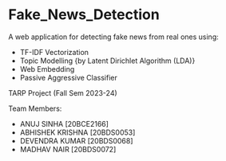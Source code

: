 # Fake_News_Detection

A web application for detecting fake news from real ones using:
- TF-IDF Vectorization
- Topic Modelling {by Latent Dirichlet Algorithm (LDA)}
- Web Embedding
- Passive Aggressive Classifier
 
TARP Project (Fall Sem 2023-24)

Team Members:
- ANUJ SINHA [20BCE2166]
- ABHISHEK KRISHNA [20BDS0053]
- DEVENDRA KUMAR [20BDS0068]
- MADHAV NAIR [20BDS0072]
